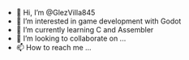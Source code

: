 - 👋 Hi, I’m @GlezVilla845
- 👀 I’m interested in game development with Godot
- 🌱 I’m currently learning C and Assembler
- 💞️ I’m looking to collaborate on ...
- 📫 How to reach me ...

<!---
This is a ✨ special ✨ repository because its `README.md` (this file) appears on your GitHub profile.
You can click the Preview link to take a look at your changes.
--->

